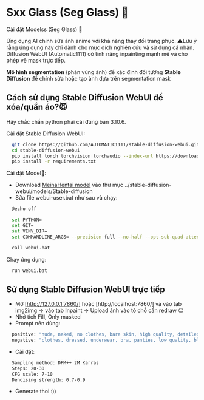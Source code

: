 # Sxx Glass (Seg Glass) 🍷

Cài đặt Modelss (Seg Glass) 🍷

Ứng dụng AI chỉnh sửa ảnh anime với khả năng thay đổi trang phục. ⚠️Lưu ý rằng ứng dụng này chỉ dành cho mục đích nghiên cứu và sử dụng cá nhân. Diffusion WebUI (Automatic1111) có tính năng inpainting mạnh mẽ và cho phép vẽ mask trực tiếp.

**Mô hình segmentation** (phân vùng ảnh) để xác định đối tượng
**Stable Diffusion** để chỉnh sửa hoặc tạo ảnh dựa trên segmentation mask

## Cách sử dụng Stable Diffusion WebUI để xóa/quần áo?😈

Hãy chắc chắn python phải cài đúng bản 3.10.6.

Cài đặt Stable Diffusion WebUI:

```bash
  git clone https://github.com/AUTOMATIC1111/stable-diffusion-webui.git
  cd stable-diffusion-webui
  pip install torch torchvision torchaudio --index-url https://download.pytorch.org/whl/cu118
  pip install -r requirements.txt
```

Cài đặt Model👚:

* Download [MeinaHentai model](https://civitai.com/models/12606?modelVersionId=119992) vào thư mục ../stable-diffusion-webui/models/Stable-diffusion
* Sửa file webui-user.bat như sau và chạy:

```bash
  @echo off

  set PYTHON=
  set GIT=
  set VENV_DIR=
  set COMMANDLINE_ARGS= --precision full --no-half --opt-sub-quad-attention --lowvram --disable-nan-check

  call webui.bat
```

Chạy ứng dụng:

```bash
  run webui.bat
```

## Sử dụng Stable Diffusion WebUI trực tiếp

* Mở [http://127.0.0.1:7860/] hoặc [http://localhost:7860/] và vào tab img2img -> vào tab Inpaint -> Upload ảnh vào tô chỗ cần redraw 😉
* Nhớ tích Fill, Only masked
* Prompt nên dùng:
```bash
  positive: "nude, naked, no clothes, bare skin, high quality, detailed"
  negative: "clothes, dressed, underwear, bra, panties, low quality, blurry"
```
* Cài đặt:
```bash
  Sampling method: DPM++ 2M Karras
  Steps: 20-30
  CFG scale: 7-10
  Denoising strength: 0.7-0.9
```
* Generate thoi :))
